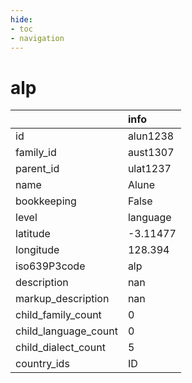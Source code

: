 ```yaml
---
hide:
- toc
- navigation
---
```

# alp
|                      | info     |
|:---------------------|:---------|
| id                   | alun1238 |
| family_id            | aust1307 |
| parent_id            | ulat1237 |
| name                 | Alune    |
| bookkeeping          | False    |
| level                | language |
| latitude             | -3.11477 |
| longitude            | 128.394  |
| iso639P3code         | alp      |
| description          | nan      |
| markup_description   | nan      |
| child_family_count   | 0        |
| child_language_count | 0        |
| child_dialect_count  | 5        |
| country_ids          | ID       |